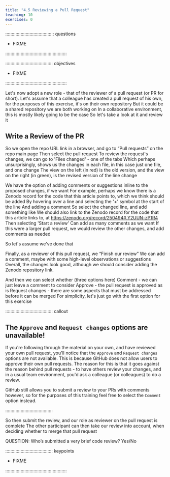 ```yaml
---
title: "4.5 Reviewing a Pull Request"
teaching: 10
exercises: 0
---
```


:::::::::::::::::::::::::::::::::::::: questions 

- FIXME

::::::::::::::::::::::::::::::::::::::::::::::::

::::::::::::::::::::::::::::::::::::: objectives

- FIXME

::::::::::::::::::::::::::::::::::::::::::::::::

Let's now adopt a new role - that of the reviewer of a pull request (or PR for short).
Let's assume that a colleague has created a pull request of his own, for the purposes of this exercise, it's on their own repository
But it could be a shared repository we are both working on
In a collaborative environment, this is mostly likely going to be the case
So let's take a look at it and review it

## Write a Review of the PR

So we open the repo URL link in a browser, and go to “Pull requests” on the repo main page
Then select the pull request
To review the request's changes, we can go to 'Files changed' - one of the tabs
Which perhaps unsurprisingly, shows us the changes in each file, in this case just one file, and one change
The view on the left (in red) is the old version, and the view on the right (in green), is the revised version of the line change

We have the option of adding comments or suggestions inline to the proposed changes, if we want
For example, perhaps we know there is a Zenodo record for the code that this article points to, which we think should be added
By hovering over a line and selecting the '+' symbol at the start of the line
And adding a comment
So select the changed line, and add something like
We should also link to the Zenodo record for the code that this article links to, at https://zenodo.org/record/250494#.Y2UUN-zP1R4
Then selecting 'Start a review'
Can add as many comments as we want
If this were a larger pull request, we would review the other changes, and add comments as needed

So let's assume we've done that

Finally, as a reviewer of this pull request, we “Finish our review”
We can add a comment, maybe with some high-level observations or suggestions
Overall, the changes look good, although we should consider adding the Zenodo repository link.

And then we can select whether (three options here)
Comment - we can just leave a comment to consider
Approve - the pull request is approved as is
Request changes - there are some aspects that must be addressed before it can be merged
For simplicity, let's just go with the first option for this exercise

::::::::::::::::::::::::::::::::::::: callout

## The `Approve` and `Request changes` options are unavailable!

If you're following through the material on your own,
and have reviewed your own pull request,
you'll notice that the `Approve` and `Request changes` options are not available.
This is because GitHub does not allow users to approve their own pull requests.
The reason for this is that it goes against the reason behind pull requests - to have others review your changes, and in a usual team environment, you'd ask a colleague (or colleagues) to do a review.

GitHub still allows you to submit a review to your PRs with comments however,
so for the purposes of this training feel free to select the `Comment` option instead.

:::::::::::::::::::::::::::::::::::::

So then submit the review, and our role as reviewer on the pull request is complete
The other participant can then take our review into account, when deciding whether to merge that pull request

QUESTION: Who’s submitted a very brief code review? Yes/No

::::::::::::::::::::::::::::::::::::: keypoints 

- FIXME

::::::::::::::::::::::::::::::::::::::::::::::::
